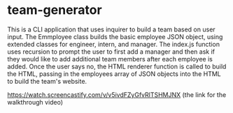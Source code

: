 # team-generator
This is a CLI application that uses inquirer to build a team based on user input. The Emmployee class builds the basic employee JSON object, using extended classes for engineer, intern, and manager. The index.js function uses recursion to prompt the user to first add a manager and then ask if they would like to add additional team members after each employee is added. Once the user says no, the HTML renderer function is called to build the HTML, passing in the employees array of JSON objects into the HTML to build the team's website.

https://watch.screencastify.com/v/v5ivdFZyGfvRlTSHMJNX (the link for the walkthrough video)
